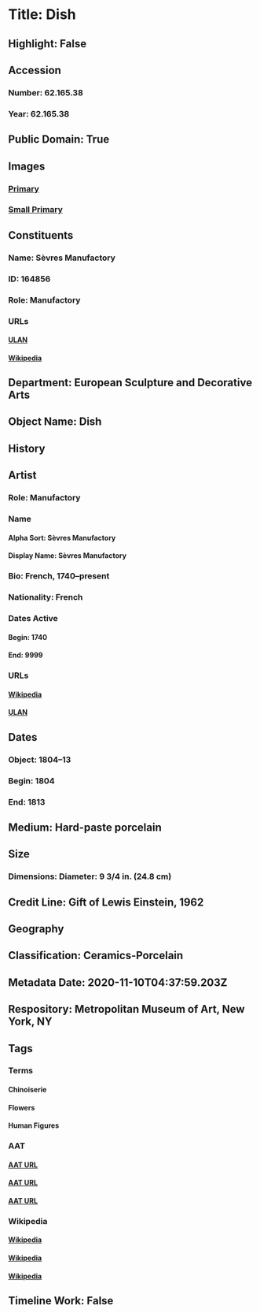 # Title: Dish
## Highlight: False
## Accession
### Number: 62.165.38
### Year: 62.165.38
## Public Domain: True
## Images
### [Primary](https://images.metmuseum.org/CRDImages/es/original/175563.jpg)
### [Small Primary](https://images.metmuseum.org/CRDImages/es/web-large/175563.jpg)
## Constituents
### Name: Sèvres Manufactory
### ID: 164856
### Role: Manufactory
### URLs
#### [ULAN](http://vocab.getty.edu/page/ulan/500054661)
#### [Wikipedia](https://www.wikidata.org/wiki/Q653307)
## Department: European Sculpture and Decorative Arts
## Object Name: Dish
## History
## Artist
### Role: Manufactory
### Name
#### Alpha Sort: Sèvres Manufactory
#### Display Name: Sèvres Manufactory
### Bio: French, 1740–present
### Nationality: French
### Dates Active
#### Begin: 1740
#### End: 9999
### URLs
#### [Wikipedia](https://www.wikidata.org/wiki/Q653307)
#### [ULAN](http://vocab.getty.edu/page/ulan/500054661)
## Dates
### Object: 1804–13
### Begin: 1804
### End: 1813
## Medium: Hard-paste porcelain
## Size
### Dimensions: Diameter: 9 3/4 in. (24.8 cm)
## Credit Line: Gift of Lewis Einstein, 1962
## Geography
## Classification: Ceramics-Porcelain
## Metadata Date: 2020-11-10T04:37:59.203Z
## Respository: Metropolitan Museum of Art, New York, NY
## Tags
### Terms
#### Chinoiserie
#### Flowers
#### Human Figures
### AAT
#### [AAT URL](http://vocab.getty.edu/page/aat/300021167)
#### [AAT URL](http://vocab.getty.edu/page/aat/300132399)
#### [AAT URL](http://vocab.getty.edu/page/aat/300404114)
### Wikipedia
#### [Wikipedia]()
#### [Wikipedia]()
#### [Wikipedia]()
## Timeline Work: False